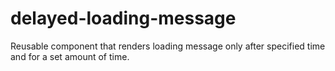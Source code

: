 # delayed-loading-message
Reusable component that renders loading message only after specified time and for a set amount of time.
